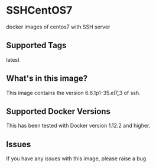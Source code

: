 # SSHCentOS7
docker images of centos7 with SSH server

## Supported Tags
latest


## What's in this image?
This image contains the version 6.6.1p1-35.el7_3 of ssh.


## Supported Docker Versions
This has been tested with Docker version 1.12.2 and higher.

## Issues
If you have any issues with this image, please raise a bug

